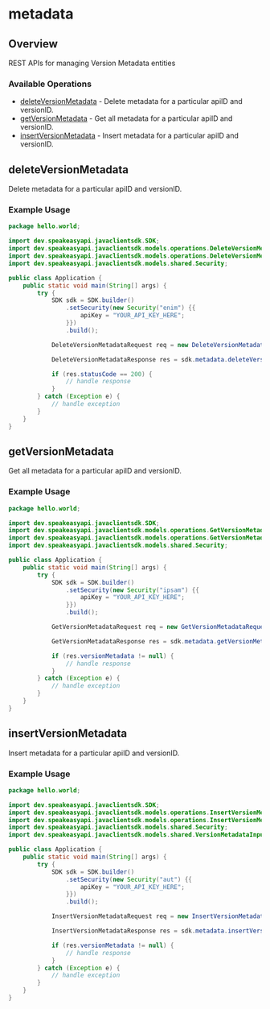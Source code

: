 # metadata

## Overview

REST APIs for managing Version Metadata entities

### Available Operations

* [deleteVersionMetadata](#deleteversionmetadata) - Delete metadata for a particular apiID and versionID.
* [getVersionMetadata](#getversionmetadata) - Get all metadata for a particular apiID and versionID.
* [insertVersionMetadata](#insertversionmetadata) - Insert metadata for a particular apiID and versionID.

## deleteVersionMetadata

Delete metadata for a particular apiID and versionID.

### Example Usage

```java
package hello.world;

import dev.speakeasyapi.javaclientsdk.SDK;
import dev.speakeasyapi.javaclientsdk.models.operations.DeleteVersionMetadataRequest;
import dev.speakeasyapi.javaclientsdk.models.operations.DeleteVersionMetadataResponse;
import dev.speakeasyapi.javaclientsdk.models.shared.Security;

public class Application {
    public static void main(String[] args) {
        try {
            SDK sdk = SDK.builder()
                .setSecurity(new Security("enim") {{
                    apiKey = "YOUR_API_KEY_HERE";
                }})
                .build();

            DeleteVersionMetadataRequest req = new DeleteVersionMetadataRequest("odit", "quo", "sequi", "tenetur");            

            DeleteVersionMetadataResponse res = sdk.metadata.deleteVersionMetadata(req);

            if (res.statusCode == 200) {
                // handle response
            }
        } catch (Exception e) {
            // handle exception
        }
    }
}
```

## getVersionMetadata

Get all metadata for a particular apiID and versionID.

### Example Usage

```java
package hello.world;

import dev.speakeasyapi.javaclientsdk.SDK;
import dev.speakeasyapi.javaclientsdk.models.operations.GetVersionMetadataRequest;
import dev.speakeasyapi.javaclientsdk.models.operations.GetVersionMetadataResponse;
import dev.speakeasyapi.javaclientsdk.models.shared.Security;

public class Application {
    public static void main(String[] args) {
        try {
            SDK sdk = SDK.builder()
                .setSecurity(new Security("ipsam") {{
                    apiKey = "YOUR_API_KEY_HERE";
                }})
                .build();

            GetVersionMetadataRequest req = new GetVersionMetadataRequest("id", "possimus");            

            GetVersionMetadataResponse res = sdk.metadata.getVersionMetadata(req);

            if (res.versionMetadata != null) {
                // handle response
            }
        } catch (Exception e) {
            // handle exception
        }
    }
}
```

## insertVersionMetadata

Insert metadata for a particular apiID and versionID.

### Example Usage

```java
package hello.world;

import dev.speakeasyapi.javaclientsdk.SDK;
import dev.speakeasyapi.javaclientsdk.models.operations.InsertVersionMetadataRequest;
import dev.speakeasyapi.javaclientsdk.models.operations.InsertVersionMetadataResponse;
import dev.speakeasyapi.javaclientsdk.models.shared.Security;
import dev.speakeasyapi.javaclientsdk.models.shared.VersionMetadataInput;

public class Application {
    public static void main(String[] args) {
        try {
            SDK sdk = SDK.builder()
                .setSecurity(new Security("aut") {{
                    apiKey = "YOUR_API_KEY_HERE";
                }})
                .build();

            InsertVersionMetadataRequest req = new InsertVersionMetadataRequest(                new VersionMetadataInput("quasi", "error");, "temporibus", "laborum");            

            InsertVersionMetadataResponse res = sdk.metadata.insertVersionMetadata(req);

            if (res.versionMetadata != null) {
                // handle response
            }
        } catch (Exception e) {
            // handle exception
        }
    }
}
```
